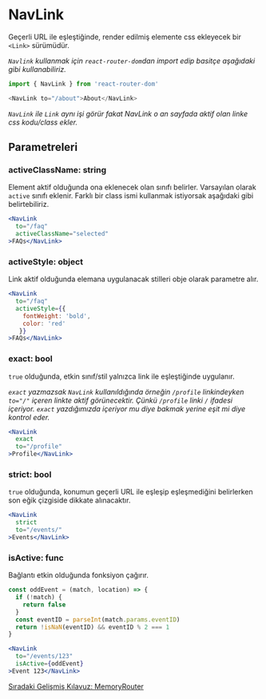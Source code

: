 <h1>NavLink</h1>

Geçerli URL ile eşleştiğinde, render edilmiş elemente css ekleyecek bir `<Link>` sürümüdür.

<i>`Navlink` kullanmak için `react-router-dom`dan import edip basitçe aşağıdaki gibi kullanabiliriz.</i>

```js
import { NavLink } from 'react-router-dom'

<NavLink to="/about">About</NavLink>
```

<i>`NavLink` ile `Link` aynı işi görür fakat NavLink o an sayfada aktif olan linke css kodu/class ekler.</i>

<h2>Parametreleri</h2>

<h3>activeClassName: string</h3>

Element aktif olduğunda ona eklenecek olan sınıfı belirler. Varsayılan olarak `active` sınıfı eklenir. Farklı bir class ismi kullanmak istiyorsak aşağıdaki gibi belirtebiliriz.

```jsx
<NavLink
  to="/faq"
  activeClassName="selected"
>FAQs</NavLink>
```

<h3>activeStyle: object</h3>

Link aktif olduğunda elemana uygulanacak stilleri obje olarak parametre alır.

```jsx
<NavLink
  to="/faq"
  activeStyle={{
    fontWeight: 'bold',
    color: 'red'
   }}
>FAQs</NavLink>
```

<h3>exact: bool</h3>

`true` olduğunda, etkin sınıf/stil yalnızca link ile eşleştiğinde uygulanır.

<i>`exact` yazmazsak `NavLink` kullanıldığında örneğin `/profile` linkindeyken `to="/"` içeren linkte aktif görünecektir. Çünkü `/profile` linki `/` ifadesi içeriyor. `exact` yazdığımızda içeriyor mu diye bakmak yerine eşit mi diye kontrol eder.</i>

```jsx
<NavLink
  exact
  to="/profile"
>Profile</NavLink>
```

<h3>strict: bool</h3>

`true` olduğunda, konumun geçerli URL ile eşleşip eşleşmediğini belirlerken son eğik çizgiside dikkate alınacaktır.

```jsx
<NavLink
  strict
  to="/events/"
>Events</NavLink>
```

<h3>isActive: func</h3>

Bağlantı etkin olduğunda fonksiyon çağırır.

```jsx
const oddEvent = (match, location) => {
  if (!match) {
    return false
  }
  const eventID = parseInt(match.params.eventID)
  return !isNaN(eventID) && eventID % 2 === 1
}

<NavLink
  to="/events/123"
  isActive={oddEvent}
>Event 123</NavLink>
```

<a href="https://omergulcicek.github.io/react-router/gelismis-kilavuzlar/memory-router">Sıradaki Gelişmiş Kılavuz: MemoryRouter</a>
